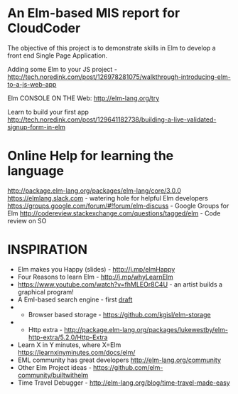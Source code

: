 # An Elm-based MIS report for CloudCoder 

The objective of this project is to demonstrate skills in Elm 
to develop a front end Single Page Application. 

Adding some Elm to your JS project - http://tech.noredink.com/post/126978281075/walkthrough-introducing-elm-to-a-js-web-app

Elm CONSOLE ON THE Web: http://elm-lang.org/try

Learn to build your first app  http://tech.noredink.com/post/129641182738/building-a-live-validated-signup-form-in-elm 


# Online Help for learning the language
http://package.elm-lang.org/packages/elm-lang/core/3.0.0
https://elmlang.slack.com - watering hole for helpful Elm developers
https://groups.google.com/forum/#!forum/elm-discuss - Google Groups for Elm
http://codereview.stackexchange.com/questions/tagged/elm - Code review on SO

# INSPIRATION 
- Elm makes you Happy (slides) - http://j.mp/elmHappy
- Four Reasons to learn Elm - http://j.mp/whyLearnElm
- https://www.youtube.com/watch?v=fhMLEOr8C4U - an artist builds a graphical program! 
- A Eml-based search engine - first [draft](/search.eml.md)
-    - Browser based storage - https://github.com/kgisl/elm-storage
-    - Http extra - http://package.elm-lang.org/packages/lukewestby/elm-http-extra/5.2.0/Http-Extra
- Learn X in Y minutes, where X=Elm https://learnxinyminutes.com/docs/elm/
- EML community has great developers http://elm-lang.org/community
- Other Elm Project ideas - https://github.com/elm-community/builtwithelm
- Time Travel Debugger - http://elm-lang.org/blog/time-travel-made-easy
